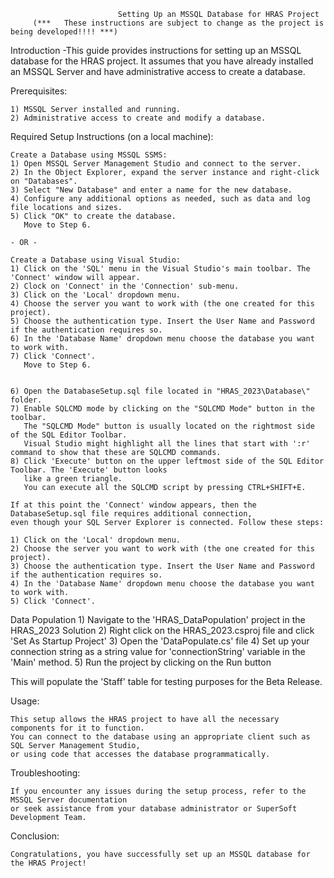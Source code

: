                             Setting Up an MSSQL Database for HRAS Project
         (***   These instructions are subject to change as the project is being developed!!!! ***)


Introduction
-This guide provides instructions for setting up an MSSQL database for the HRAS project. 
It assumes that you have already installed an MSSQL Server and have administrative access to create a database.

Prerequisites:

    1) MSSQL Server installed and running.
    2) Administrative access to create and modify a database.

Required Setup Instructions (on a local machine):

    Create a Database using MSSQL SSMS:
    1) Open MSSQL Server Management Studio and connect to the server.
    2) In the Object Explorer, expand the server instance and right-click on "Databases".
    3) Select "New Database" and enter a name for the new database.
    4) Configure any additional options as needed, such as data and log file locations and sizes.
    5) Click "OK" to create the database. 
       Move to Step 6.

    - OR -

    Create a Database using Visual Studio:
    1) Click on the 'SQL' menu in the Visual Studio's main toolbar. The 'Connect' window will appear. 
    2) Clock on 'Connect' in the 'Connection' sub-menu.
    3) Click on the 'Local' dropdown menu.
    4) Choose the server you want to work with (the one created for this project).
    5) Choose the authentication type. Insert the User Name and Password if the authentication requires so.
    6) In the 'Database Name' dropdown menu choose the database you want to work with.
    7) Click 'Connect'.
       Move to Step 6.


    6) Open the DatabaseSetup.sql file located in "HRAS_2023\Database\" folder.
    7) Enable SQLCMD mode by clicking on the "SQLCMD Mode" button in the toolbar.
       The "SQLCMD Mode" button is usually located on the rightmost side of the SQL Editor Toolbar.
       Visual Studio might highlight all the lines that start with ':r' command to show that these are SQLCMD commands.
    8) Click 'Execute' button on the upper leftmost side of the SQL Editor Toolbar. The 'Execute' button looks 
       like a green triangle. 
       You can execute all the SQLCMD script by pressing CTRL+SHIFT+E.

    If at this point the 'Connect' window appears, then the DatabaseSetup.sql file requires additional connection,
    even though your SQL Server Explorer is connected. Follow these steps:
    
    1) Click on the 'Local' dropdown menu.
    2) Choose the server you want to work with (the one created for this project).
    3) Choose the authentication type. Insert the User Name and Password if the authentication requires so.
    4) In the 'Database Name' dropdown menu choose the database you want to work with.
    5) Click 'Connect'.

Data Population
    1) Navigate to the 'HRAS_DataPopulation' project in the HRAS_2023 Solution
    2) Right click on the HRAS_2023.csproj file and click 'Set As Startup Project'
    3) Open the 'DataPopulate.cs' file
    4) Set up your connection string as a string value for 'connectionString' variable in the 'Main' method. 
    5) Run the project by clicking on the Run button

This will populate the 'Staff' table for testing purposes for the Beta Release.

Usage:
    
    This setup allows the HRAS project to have all the necessary components for it to function.
    You can connect to the database using an appropriate client such as SQL Server Management Studio, 
    or using code that accesses the database programmatically.

Troubleshooting:

    If you encounter any issues during the setup process, refer to the MSSQL Server documentation 
    or seek assistance from your database administrator or SuperSoft Development Team. 

Conclusion:

    Congratulations, you have successfully set up an MSSQL database for the HRAS Project! 